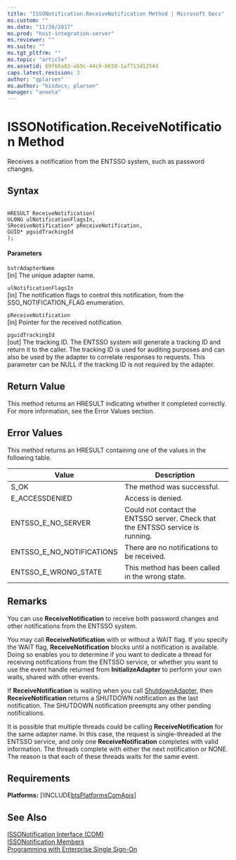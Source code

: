 ```yaml
---
title: "ISSONotification.ReceiveNotification Method | Microsoft Docs"
ms.custom: ""
ms.date: "11/30/2017"
ms.prod: "host-integration-server"
ms.reviewer: ""
ms.suite: ""
ms.tgt_pltfrm: ""
ms.topic: "article"
ms.assetid: 69f66a83-ab5c-44c9-b650-1af713d1254d
caps.latest.revision: 3
author: "gplarsen"
ms.author: "hisdocs; plarsen"
manager: "anneta"
---
```

# ISSONotification.ReceiveNotification Method
Receives a notification from the ENTSSO system, such as password changes.  
  
## Syntax  
  
```cpp#  
  
HRESULT ReceiveNotification(  
ULONG ulNotificationFlagsIn,  
SReceiveNotification* pReceiveNotification,  
GUID* pguidTrackingId  
);  
```  
  
#### Parameters  
 `bstrAdapterName`  
 [in] The unique adapter name.  
  
 `ulNotificationFlagsIn`  
 [in] The notification flags to control this notification, from the SSO_NOTIFICATION_FLAG enumeration.  
  
 `pReceiveNotification`  
 [in] Pointer for the received notification.  
  
 `pguidTrackingId`  
 [out] The tracking ID. The ENTSSO system will generate a tracking ID and return it to the caller. The tracking ID is used for auditing purposes and can also be used by the adapter to correlate responses to requests. This parameter can be NULL if the tracking ID is not required by the adapter.  
  
## Return Value  
 This method returns an HRESULT indicating whether it completed correctly. For more information, see the Error Values section.  
  
## Error Values  
 This method returns an HRESULT containing one of the values in the following table.  
  
|Value|Description|  
|-----------|-----------------|  
|S_OK|The method was successful.|  
|E_ACCESSDENIED|Access is denied.|  
|ENTSSO_E_NO_SERVER|Could not contact the ENTSSO server. Check that the ENTSSO service is running.|  
|ENTSSO_E_NO_NOTIFICATIONS|There are no notifications to be received.|  
|ENTSSO_E_WRONG_STATE|This method has been called in the wrong state.|  
  
## Remarks  
 You can use **ReceiveNotification** to receive both password changes and other notifications from the ENTSSO system.  
  
 You may call **ReceiveNotification** with or without a WAIT flag. If you specify the WAIT flag, **ReceiveNotification** blocks until a notification is available. Doing so enables you to determine if you want to dedicate a thread for receiving notifications from the ENTSSO service, or whether you want to use the event handle returned from **InitializeAdapter** to perform your own waits, shared with other events.  
  
 If **ReceiveNotification** is waiting when you call [ShutdownAdapter](../esso/issonotification-shutdownadapter-method.md), then **ReceiveNotification** returns a SHUTDOWN notification as the last notification. The SHUTDOWN notification preempts any other pending notifications.  
  
 It is possible that multiple threads could be calling **ReceiveNotification** for the same adapter name. In this case, the request is single-threaded at the ENTSSO service, and only one **ReceiveNotification** completes with valid information. The threads complete with either the next notification or NONE. The reason is that each of these threads waits for the same event.  
  
## Requirements  
 **Platforms:**  [!INCLUDE[btsPlatformsComApis](../includes/btsplatformscomapis-md.md)]  
  
## See Also  
 [ISSONotification Interface (COM)](../esso/issonotification-interface-com.md)   
 [ISSONotification Members](../esso/issonotification-members.md)   
 [Programming with Enterprise Single Sign-On](../esso/programming-with-enterprise-single-sign-on.md)